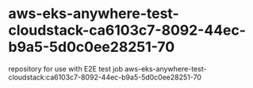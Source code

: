 # aws-eks-anywhere-test-cloudstack-ca6103c7-8092-44ec-b9a5-5d0c0ee28251-70
repository for use with E2E test job aws-eks-anywhere-test-cloudstack:ca6103c7-8092-44ec-b9a5-5d0c0ee28251-70
